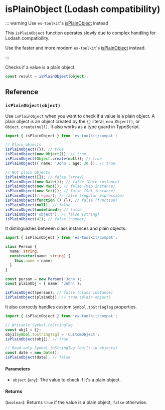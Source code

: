 # isPlainObject (Lodash compatibility)

::: warning Use `es-toolkit`'s [isPlainObject](../../predicate/isPlainObject.md) instead

This `isPlainObject` function operates slowly due to complex handling for Lodash compatibility.

Use the faster and more modern `es-toolkit`'s [isPlainObject](../../predicate/isPlainObject.md) instead.

:::

Checks if a value is a plain object.

```typescript
const result = isPlainObject(object);
```

## Reference

### `isPlainObject(object)`

Use `isPlainObject` when you want to check if a value is a plain object. A plain object is an object created by the `{}` literal, `new Object()`, or `Object.create(null)`. It also works as a type guard in TypeScript.

```typescript
import { isPlainObject } from 'es-toolkit/compat';

// Plain objects
isPlainObject({}); // true
isPlainObject(new Object()); // true
isPlainObject(Object.create(null)); // true
isPlainObject({ name: 'John', age: 30 }); // true

// Not plain objects
isPlainObject([]); // false (array)
isPlainObject(new Date()); // false (Date instance)
isPlainObject(new Map()); // false (Map instance)
isPlainObject(new Set()); // false (Set instance)
isPlainObject(/regex/); // false (regular expression)
isPlainObject(function () {}); // false (function)
isPlainObject(null); // false
isPlainObject(undefined); // false
isPlainObject('object'); // false (string)
isPlainObject(42); // false (number)
```

It distinguishes between class instances and plain objects.

```typescript
import { isPlainObject } from 'es-toolkit/compat';

class Person {
  name: string;
  constructor(name: string) {
    this.name = name;
  }
}

const person = new Person('John');
const plainObj = { name: 'John' };

isPlainObject(person); // false (class instance)
isPlainObject(plainObj); // true (plain object)
```

It also correctly handles custom `Symbol.toStringTag` properties.

```typescript
import { isPlainObject } from 'es-toolkit/compat';

// Writable Symbol.toStringTag
const obj1 = {};
obj1[Symbol.toStringTag] = 'CustomObject';
isPlainObject(obj1); // true

// Read-only Symbol.toStringTag (built-in objects)
const date = new Date();
isPlainObject(date); // false
```

#### Parameters

- `object` (`any`): The value to check if it's a plain object.

#### Returns

(`boolean`): Returns `true` if the value is a plain object, `false` otherwise.
